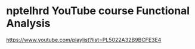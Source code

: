 nptelhrd YouTube course Functional Analysis
============================================

https://www.youtube.com/playlist?list=PL5022A32B9BCFE3E4

